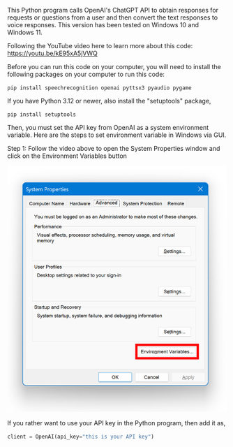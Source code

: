This Python program calls OpenAI's ChatGPT API to obtain responses for requests or questions from a user and then convert the text responses to voice responses. This version has been tested on Windows 10 and Windows 11. 

Following the YouTube video here to learn more about this code: 
https://youtu.be/kE95xA5jVWQ

Before you can run this code on your computer, you will need to install the following packages on your computer to run this code: 

```console
pip install speechrecognition openai pyttsx3 pyaudio pygame
```
If you have Python 3.12 or newer, also install the "setuptools" package,    

```console
pip install setuptools
```
Then, you must set the API key from OpenAI as a system environment variable. Here are the steps to set environment variable in Windows via GUI. 

Step 1: Follow the video above to open the System Properties window and click on the Environment Variables button
 
<img src="https://github.com/techmakerai/Python-OpenAI-API-Voice-Chatbot/blob/main/step1.jpg" width="720"/>
 


If you rather want to use your API key in the Python program, then add it as,      
```python
client = OpenAI(api_key="this is your API key")
```
